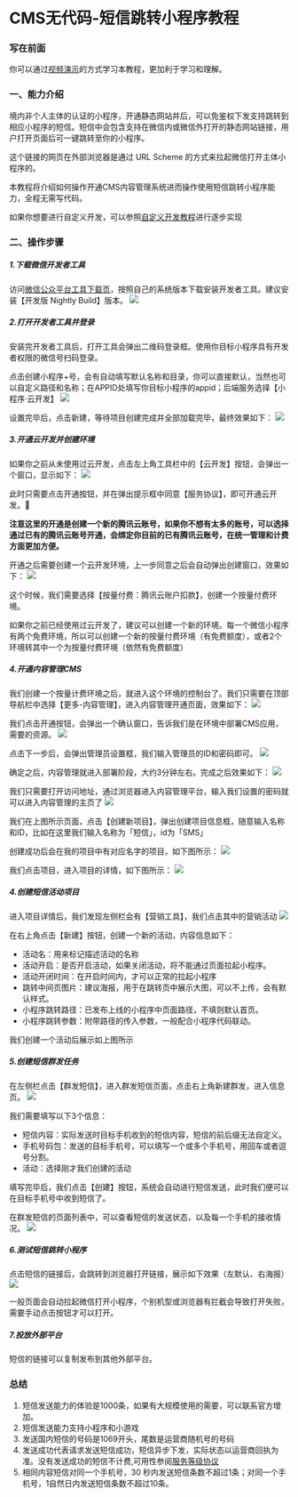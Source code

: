 # CMS无代码-短信跳转小程序教程

### 写在前面
你可以通过[视频演示](https://v.qq.com/x/page/l3220gydelg.html)的方式学习本教程，更加利于学习和理解。


### 一、能力介绍

境内非个人主体的认证的小程序，开通静态网站并后，可以免鉴权下发支持跳转到相应小程序的短信。短信中会包含支持在微信内或微信外打开的静态网站链接，用户打开页面后可一键跳转至你的小程序。

这个链接的网页在外部浏览器是通过 URL Scheme 的方式来拉起微信打开主体小程序的。

本教程将介绍如何操作开通CMS内容管理系统进而操作使用短信跳转小程序能力，全程无需写代码。

如果你想要进行自定义开发，可以参照[自定义开发教程](https://developers.weixin.qq.com/community/develop/doc/000ae2a7a7c9402a4d8bca2875b409)进行逐步实现

### 二、操作步骤

##### 1.下载微信开发者工具

访问[微信公众平台工具下载页](https://developers.weixin.qq.com/miniprogram/dev/devtools/nightly.html)，按照自己的系统版本下载安装开发者工具。建议安装【开发版 Nightly Build】版本。
![](res/06.png)

##### 2.打开开发者工具并登录

安装完开发者工具后，打开工具会弹出二维码登录框。使用你目标小程序具有开发者权限的微信号扫码登录。

点击创建小程序+号，会有自动填写默认名称和目录，你可以直接默认，当然也可以自定义路径和名称；在APPID处填写你目标小程序的appid；后端服务选择【小程序·云开发】
![](res/07.png)

设置完毕后，点击新建，等待项目创建完成并全部加载完毕，最终效果如下：
![](res/08.png)

##### 3.开通云开发并创建环境

如果你之前从未使用过云开发，点击左上角工具栏中的【云开发】按钮，会弹出一个窗口，显示如下：
![](res/09.png)

此时只需要点击开通按钮，并在弹出提示框中同意【服务协议】，即可开通云开发。

**注意这里的开通是创建一个新的腾讯云账号，如果你不想有太多的账号，可以选择通过已有的腾讯云账号开通，会绑定你目前的已有腾讯云账号，在统一管理和计费方面更加方便。**

开通之后需要创建一个云开发环境，上一步同意之后会自动弹出创建窗口，效果如下：
![](res/10.png)

这个时候，我们需要选择【按量付费：腾讯云账户扣款】，创建一个按量付费环境。

如果你之前已经使用过云开发了，建议可以创建一个新的环境。每一个微信小程序有两个免费环境，所以可以创建一个新的按量付费环境（有免费额度），或者2个环境转其中一个为按量付费环境（依然有免费额度）

##### 4.开通内容管理CMS

我们创建一个按量计费环境之后，就进入这个环境的控制台了。我们只需要在顶部导航栏中选择【更多-内容管理】，进入内容管理开通页面，效果如下：
![](res/11.png)

我们点击开通按钮，会弹出一个确认窗口，告诉我们是在环境中部署CMS应用，需要的资源。
![](res/12.png)

点击下一步后，会弹出管理员设置框，我们输入管理员的ID和密码即可。
![](res/13.png)

确定之后，内容管理就进入部署阶段，大约3分钟左右。完成之后效果如下：
![](res/14.png)

我们只需要打开访问地址，通过浏览器进入内容管理平台，输入我们设置的密码就可以进入内容管理的主页了
![](res/15.png)

我们在上图所示页面，点击【创建新项目】，弹出创建项目信息框，随意输入名称和ID，比如在这里我们输入名称为「短信」，id为「SMS」

创建成功后会在我的项目中有对应名字的项目，如下图所示：
![](res/15.1.png)

我们点击项目，进入项目的详情，如下图所示：
![](res/16.png)

##### 4.创建短信活动项目
进入项目详情后，我们发现左侧栏会有【营销工具】，我们点击其中的营销活动
![](res/17.png)

在右上角点击【新建】按钮，创建一个新的活动，内容信息如下：

- 活动名：用来标记描述活动的名称
- 活动开启：是否开启活动，如果关闭活动，将不能通过页面拉起小程序。
- 活动开闭时间：在开启时间内，才可以正常的拉起小程序
- 跳转中间页图片：建议海报，用于在跳转页中展示大图，可以不上传，会有默认样式。
- 小程序跳转路径：已发布上线的小程序中页面路径，不填则默认首页。
- 小程序跳转参数：附带路径的传入参数，一般配合小程序代码联动。

我们创建一个活动后展示如上图所示

##### 5.创建短信群发任务

在左侧栏点击【群发短信】，进入群发短信页面，点击右上角新建群发，进入信息页。
![](res/18.png)

我们需要填写以下3个信息：

- 短信内容：实际发送时目标手机收到的短信内容，短信的前后缀无法自定义。
- 手机号码包：发送的目标手机号，可以填写一个或多个手机号，用回车或者逗号分割。
- 活动：选择刚才我们创建的活动

填写完毕后，我们点击【创建】按钮，系统会自动进行短信发送，此时我们便可以在目标手机号中收到短信了。

在群发短信的页面列表中，可以查看短信的发送状态，以及每一个手机的接收情况。
![](res/19.png)

##### 6.测试短信跳转小程序
点击短信的链接后，会跳转到浏览器打开链接，展示如下效果（左默认、右海报）
![](res/20.png)

一般页面会自动拉起微信打开小程序，个别机型或浏览器有拦截会导致打开失败，需要手动点击按钮才可以打开。

##### 7.投放外部平台
短信的链接可以复制发布到其他外部平台。


### 总结

1. 短信发送能力的体验是1000条，如果有大规模使用的需要，可以联系官方增加。
2. 短信发送能力支持小程序和小游戏
3. 发送国内短信的号码是1069开头，尾数是运营商随机号的号码
4. 发送成功代表请求发送短信成功，短信异步下发，实际状态以运营商回执为准。没有发送成功的短信不计费,可用性参阅[服务等级协议](https://cloud.tencent.com/document/product/382/15628)
5. 相同内容短信对同一个手机号，30 秒内发送短信条数不超过1条；对同一个手机号，1自然日内发送短信条数不超过10条。

